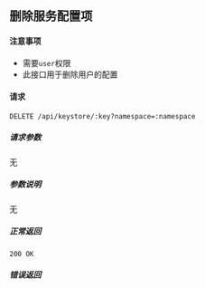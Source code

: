 ## 删除服务配置项

#### 注意事项

- 需要`user`权限
- 此接口用于删除用户的配置

#### 请求

```
DELETE /api/keystore/:key?namespace=:namespace
```

##### 请求参数

无

##### 参数说明

无

##### 正常返回

```
200 OK
```

##### 错误返回
